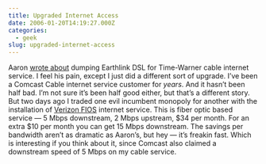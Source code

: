 ```yaml
---
title: Upgraded Internet Access
date: 2006-01-20T14:19:27.000Z
categories:
  - geek
slug: upgraded-internet-access
---
```

Aaron [wrote about][1]  dumping Earthlink DSL for Time-Warner cable internet service. I feel his pain, except I just did a different sort of upgrade. I’ve been a Comcast Cable internet service customer for _years_. And it hasn’t been half bad. I’m not sure it’s been half good either, but that’s a different story. But two days ago I traded one evil incumbent monopoly for another with the installation of [Verizon FIOS][2]  internet service. This is fiber optic based service — 5 Mbps downstream, 2 Mbps upstream, $34 per month. For an extra $10 per month you can get 15 Mbps downstream. The savings per bandwidth aren’t as dramatic as Aaron’s, but hey — it’s freakin fast. Which is interesting if you think about it, since Comcast also claimed a downstream speed of 5 Mbps on my cable service.



 [1]: http://abock.org/2006/01/18/eartsink-highspeed-offline/
 [2]: http://verizon.com/fios
